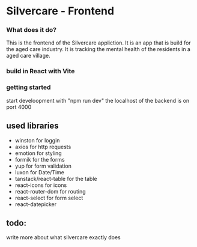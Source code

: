 # Silvercare - Frontend

### What does it do?

This is the frontend of the Silvercare appliction.
It is an app that is build for the aged care industry.
It is tracking the mental health of the residents in a aged care village.

### build in React with Vite

### getting started

start develoopment with "npm run dev" the localhost of the backend is on port 4000

## used libraries

- winston for loggin
- axios for http requests
- emotion for styling
- formik for the forms
- yup for form validation
- luxon for Date/Time
- tanstack/react-table for the table
- react-icons for icons
- react-router-dom for routing
- react-select for form select
- react-datepicker

## todo:

write more about what silvercare exactly does
